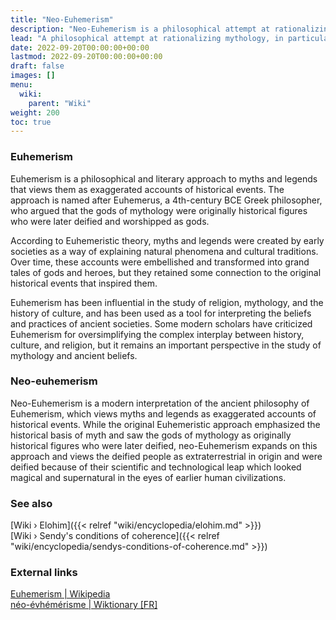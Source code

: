 ```yaml
---
title: "Neo-Euhemerism"
description: "Neo-Euhemerism is a philosophical attempt at rationalizing mythology, in particular the nature of Gods and Divine Beings, in historical terms by interpreting the seemingly supernatural characteristics attributed to Gods as the consequence of their technological and scientific sophistication. Neo-Euhemerism can be understood as the philosophical paradigm to equate ancient Gods with a spacefaring civilization, possibly of extraterrestrial origin. Hence the hypothesis put forward here on Wheel of Heaven is indeed sharing a similar DNA with neo-euhemeristic premises."
lead: "A philosophical attempt at rationalizing mythology, in particular the nature of Gods and Divine Beings, in historical terms by interpreting the seemingly supernatural characteristics attributed to Gods as the consequence of their technological and scientific sophistication. Neo-Euhemerism can be understood as the philosophical paradigm to equate ancient Gods with a spacefaring civilization, possibly of extraterrestrial origin. Hence the hypothesis put forward here on Wheel of Heaven is indeed sharing a similar DNA with neo-euhemeristic premises."
date: 2022-09-20T00:00:00+00:00
lastmod: 2022-09-20T00:00:00+00:00
draft: false
images: []
menu:
  wiki:
    parent: "Wiki"
weight: 200
toc: true
---
```


### Euhemerism

Euhemerism is a philosophical and literary approach to myths and legends that views them as exaggerated accounts of historical events. The approach is named after Euhemerus, a 4th-century BCE Greek philosopher, who argued that the gods of mythology were originally historical figures who were later deified and worshipped as gods.

According to Euhemeristic theory, myths and legends were created by early societies as a way of explaining natural phenomena and cultural traditions. Over time, these accounts were embellished and transformed into grand tales of gods and heroes, but they retained some connection to the original historical events that inspired them.

Euhemerism has been influential in the study of religion, mythology, and the history of culture, and has been used as a tool for interpreting the beliefs and practices of ancient societies. Some modern scholars have criticized Euhemerism for oversimplifying the complex interplay between history, culture, and religion, but it remains an important perspective in the study of mythology and ancient beliefs.

### Neo-euhemerism

Neo-Euhemerism is a modern interpretation of the ancient philosophy of Euhemerism, which views myths and legends as exaggerated accounts of historical events. While the original Euhemeristic approach emphasized the historical basis of myth and saw the gods of mythology as originally historical figures who were later deified, neo-Euhemerism expands on this approach and views the deified people as extraterrestrial in origin and were deified because of their scientific and technological leap which looked magical and supernatural in the eyes of earlier human civilizations.

### See also

[Wiki › Elohim]({{< relref "wiki/encyclopedia/elohim.md" >}})</br>
[Wiki › Sendy\'s conditions of coherence]({{< relref "wiki/encyclopedia/sendys-conditions-of-coherence.md" >}})</br>

### External links

[Euhemerism | Wikipedia](https://en.wikipedia.org/wiki/Euhemerism)</br>
[néo-évhémérisme | Wiktionary \[FR\]](https://fr.wiktionary.org/wiki/n%C3%A9o-%C3%A9vh%C3%A9m%C3%A9risme)
